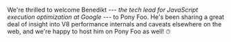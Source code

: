 We're thrilled to welcome Benedikt *--- the tech lead for JavaScript execution optimization at Google ---* to Pony Foo. He's been sharing a great deal of insight into V8 performance internals and caveats elsewhere on the web, and we're happy to host him on Pony Foo as well! ⏱

